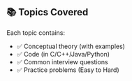 ## 📚 Topics Covered

Each topic contains:
- ✅ Conceptual theory (with examples)
- ✅ Code (in C/C++/Java/Python)
- ✅ Common interview questions
- ✅ Practice problems (Easy to Hard)


